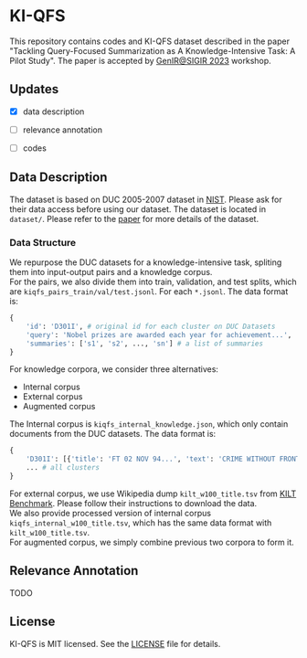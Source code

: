 # KI-QFS
This repository contains codes and KI-QFS dataset described in the paper "Tackling Query-Focused Summarization as A Knowledge-Intensive Task: A Pilot Study". The paper is accepted by [GenIR@SIGIR 2023](https://coda.io/@sigir/gen-ir/accepted-papers-17) workshop.


## Updates

- [x] data description
- [ ] relevance annotation
- [ ] codes


## Data Description

The dataset is based on DUC 2005-2007 dataset in [NIST](https://www-nlpir.nist.gov/projects/duc/data.html). Please ask for their data access before using our dataset. The dataset is located in `dataset/`. Please refer to the [paper](paper/kiqfs.pdf) for more details of the dataset.

### Data Structure

We repurpose the DUC datasets for a knowledge-intensive task, spliting them into input-output pairs and a knowledge corpus. <br>
For the pairs, we also divide them into train, validation, and test splits, which are `kiqfs_pairs_train/val/test.jsonl`. For each `*.jsonl`. The data format is:

```python
{
    'id': 'D301I', # original id for each cluster on DUC Datasets
    'query': 'Nobel prizes are awarded each year for achievement...',
    'summaries': ['s1', 's2', ..., 'sn'] # a list of summaries
}
```

For knowledge corpora, we consider three alternatives: 

<ul>
    <li>Internal corpus</li>
    <li>External corpus</li>
    <li>Augmented corpus</li>
</ul>

The Internal corpus is `kiqfs_internal_knowledge.json`, which only contain documents from the DUC datasets. The data format is:

```python
{
    'D301I': [{'title': 'FT 02 NOV 94...', 'text': 'CRIME WITHOUT FRONTIERS By...'}, ...] # a list of documents in the cluster  D301I,
    ... # all clusters
}
```

For external corpus, we use Wikipedia dump `kilt_w100_title.tsv` from [KILT Benchmark](https://github.com/facebookresearch/KILT/tree/main/kilt/retrievers#DPR). Please follow their instructions to download the data. <br>
We also provide processed version of internal corpus `kiqfs_internal_w100_title.tsv`, which has the same data format with `kilt_w100_title.tsv`. <br>
For augmented corpus, we simply combine previous two corpora to form it.


## Relevance Annotation

TODO


## License
KI-QFS is MIT licensed. See the [LICENSE](LICENSE) file for details.